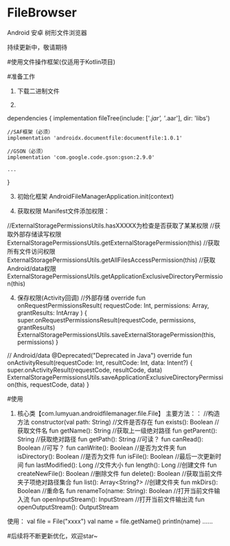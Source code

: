 # FileBrowser
 Android 安卓 树形文件浏览器

持续更新中，敬请期待

#使用文件操作框架(仅适用于Kotlin项目)

#准备工作
1. 下载二进制文件

2. 
dependencies {
    implementation fileTree(include: ['*.jar', '*.aar'], dir: 'libs')
    
    //SAF框架（必须）
    implementation 'androidx.documentfile:documentfile:1.0.1'
    
    //GSON（必须）
    implementation 'com.google.code.gson:gson:2.9.0'
    
    ...
}

3. 初始化框架
AndroidFileManagerApplication.init(context)

4. 获取权限
Manifest文件添加权限：
<uses-permission
        android:name="android.permission.WRITE_EXTERNAL_STORAGE"
        tools:ignore="ScopedStorage" />
<uses-permission
        android:name="android.permission.MANAGE_EXTERNAL_STORAGE"
        tools:ignore="ScopedStorage" />

//ExternalStoragePermissionsUtils.hasXXXXX为检查是否获取了某某权限
//获取外部存储读写权限
ExternalStoragePermissionsUtils.getExternalStoragePermission(this)
//获取所有文件访问权限
ExternalStoragePermissionsUtils.getAllFilesAccessPermission(this)
//获取Android/data权限
ExternalStoragePermissionsUtils.getApplicationExclusiveDirectoryPermission(this)

4. 保存权限(Activity回调)
//外部存储
override fun onRequestPermissionsResult(
        requestCode: Int,
        permissions: Array<out String>,
        grantResults: IntArray
    ) {
        super.onRequestPermissionsResult(requestCode, permissions, grantResults)
        ExternalStoragePermissionsUtils.saveExternalStoragePermission(this, permissions)
}

// Android/data
@Deprecated("Deprecated in Java")
    override fun onActivityResult(requestCode: Int, resultCode: Int, data: Intent?) {
        super.onActivityResult(requestCode, resultCode, data)
        ExternalStoragePermissionsUtils.saveApplicationExclusiveDirectoryPermission(this, requestCode, data)
}

#使用
1. 核心类【com.lumyuan.androidfilemanager.file.File】
主要方法：：
//构造方法
constructor(val path: String)
//文件是否存在
fun exists(): Boolean
//获取文件名
fun getName(): String
//获取上一级绝对路径
fun getParent(): String
//获取绝对路径
fun getPath(): String
//可读？
fun canRead(): Boolean
//可写？
fun canWrite(): Boolean
//是否为文件夹
fun isDirectory(): Boolean
//是否为文件
fun isFile(): Boolean
//最后一次更新时间
fun lastModified(): Long
//文件大小
fun length(): Long
//创建文件
fun createNewFile(): Boolean
//删除文件
fun delete(): Boolean
//获取当前文件夹子项绝对路径集合
fun list(): Array<String?>
//创建文件夹
fun mkDirs(): Boolean
//重命名
fun renameTo(name: String): Boolean
//打开当前文件输入流
fun openInputStream(): InputStream
//打开当前文件输出流
fun openOutputStream(): OutputStream
    
使用：
val file = File("xxxx")
val name = file.getName()
println(name)
......

#后续将不断更新优化，欢迎star~
